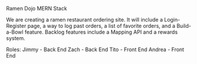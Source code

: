 Ramen Dojo
MERN Stack

We are creating a ramen restaurant ordering site. It will include a Login-Register page, a way to log past orders, a list of favorite orders, and a Build-a-Bowl feature. 
Backlog features include a Mapping API and a rewards system.


Roles:
Jimmy - Back End
Zach - Back End
Tito - Front End
Andrea - Front End
